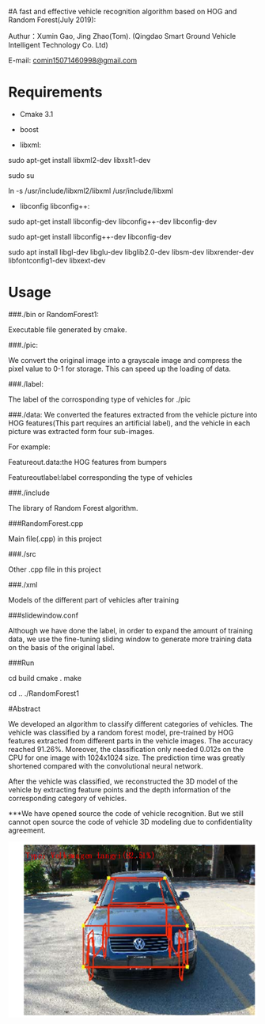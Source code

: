 #A fast and effective vehicle recognition algorithm based on HOG and Random Forest(July 2019):

Authur：Xumin Gao, Jing Zhao(Tom). (Qingdao Smart Ground Vehicle Intelligent Technology Co. Ltd)

E-mail: comin15071460998@gmail.com

# Requirements

- Cmake 3.1

- boost

- libxml:

sudo apt-get install libxml2-dev libxslt1-dev

sudo su

ln -s /usr/include/libxml2/libxml   /usr/include/libxml

- libconfig libconfig++:

sudo apt-get install libconfig-dev libconfig++-dev libconfig-dev

sudo apt-get install libconfig++-dev libconfig-dev

sudo apt install libgl-dev libglu-dev libglib2.0-dev libsm-dev libxrender-dev libfontconfig1-dev libxext-dev


# Usage

###./bin or RandomForest1:

Executable file generated by cmake.

###./pic:

We convert the original image into a grayscale image and compress the pixel value to 0-1 for storage. This can speed up the loading of data.

###./label:

The label of the corrosponding type of vehicles for ./pic 

###./data:
We converted the features extracted from the vehicle picture into HOG features(This part requires an artificial label), and the vehicle in each picture was extracted form four sub-images.

For example:

Featureout.data:the HOG features from bumpers

Featureoutlabel:label corresponding the type of vehicles


###./include

The library of Random Forest algorithm.

###RandomForest.cpp

Main file(.cpp) in this project

###./src

Other .cpp file in this project

###./xml

Models of the different part of vehicles after training

###slidewindow.conf

Although we have done the label, in order to expand the amount of training data, we use the fine-tuning sliding window to generate more training data on the basis of the original label.


###Run

cd build
cmake .
make

cd ..
./RandomForest1




#Abstract

We developed an algorithm to classify different categories of vehicles. The vehicle was classified by a random forest model, pre-trained by HOG features extracted from different parts in the vehicle images. The accuracy reached 91.26%. Moreover, the classification only needed 0.012s on the CPU for one image with 1024x1024 size. The prediction time was greatly shortened compared with the convolutional neural network. 

After the vehicle was classified, we reconstructed the 3D model of the vehicle by extracting feature points and the depth information of the corresponding category of vehicles.

***We have opened source the code of vehicle recognition. But we still cannot open source the code of vehicle 3D modeling due to confidentiality agreement.

![Image text](https://github.com/XuminGaoGithub/Vehicle-recognition/blob/main/1.png) 




